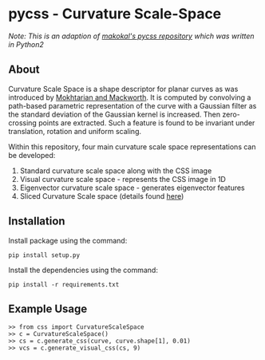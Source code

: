 # pycss - Curvature Scale-Space

*Note: This is an adaption of [makokal's pycss repository](https://github.com/makokal/pycss) which was written in Python2*

## About

Curvature Scale Space is a shape descriptor for planar curves as was introduced by [Mokhtarian and Mackworth](https://ieeexplore.ieee.org/document/4767750). It is computed by convolving a path-based parametric representation of the curve with a Gaussian filter as the standard deviation of the Gaussian kernel is increased. Then zero-crossing points are extracted. Such a feature is found to be invariant under translation, rotation and uniform scaling.

Within this repository, four main curvature scale space representations can be developed:
1. Standard curvature scale space along with the CSS image
2. Visual curvature scale space - represents the CSS image in 1D
3. Eigenvector curvature scale space - generates eigenvector features 
4. Sliced Curvature Scale space (details found [here](https://ieeexplore.ieee.org/document/6766545))


## Installation

Install package using the command:
```
pip install setup.py
```

Install the dependencies using the command:
```
pip install -r requirements.txt
```


## Example Usage

```
>> from css import CurvatureScaleSpace
>> c = CurvatureScaleSpace()
>> cs = c.generate_css(curve, curve.shape[1], 0.01)
>> vcs = c.generate_visual_css(cs, 9)
```